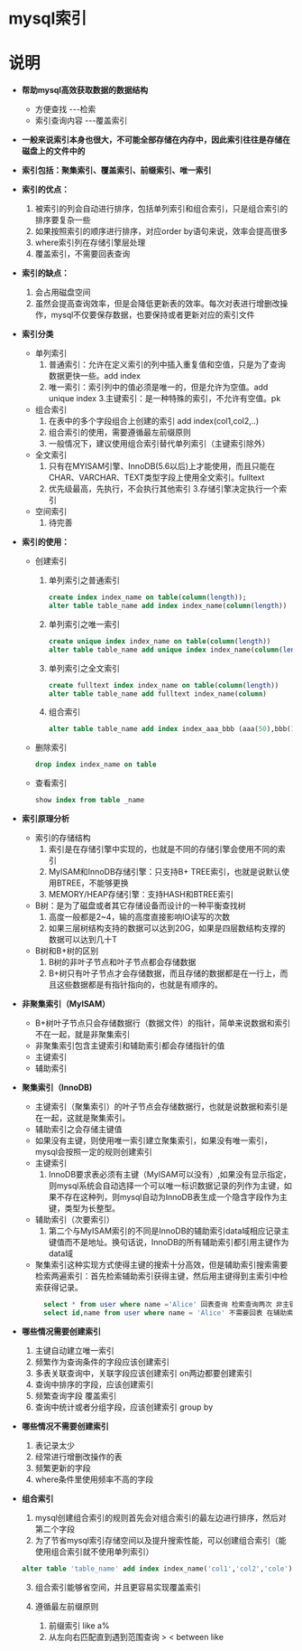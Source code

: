 # mysql索引

# 说明
- **帮助mysql高效获取数据的数据结构**
   - 方便查找 ---检索
   - 索引查询内容 ---覆盖索引
- **一般来说索引本身也很大，不可能全部存储在内存中，因此索引往往是存储在磁盘上的文件中的**
- **索引包括：聚集索引、覆盖索引、前缀索引、唯一索引**

- **索引的优点：**
  1. 被索引的列会自动进行排序，包括单列索引和组合索引，只是组合索引的排序要复杂一些
  2. 如果按照索引的顺序进行排序，对应order by语句来说，效率会提高很多
  3. where索引列在存储引擎层处理
  4. 覆盖索引，不需要回表查询

- **索引的缺点：**
  1. 会占用磁盘空间
  2. 虽然会提高查询效率，但是会降低更新表的效率。每次对表进行增删改操作，mysql不仅要保存数据，也要保持或者更新对应的索引文件

- **索引分类**
  - 单列索引
    1. 普通索引：允许在定义索引的列中插入重复值和空值，只是为了查询数据更快一些。add index
    2. 唯一索引：索引列中的值必须是唯一的，但是允许为空值。add unique index
    3.主键索引：是一种特殊的索引，不允许有空值。pk
  - 组合索引
    1. 在表中的多个字段组合上创建的索引 add index(col1,col2,..)
    2. 组合索引的使用，需要遵循最左前缀原则
    3. 一般情况下，建议使用组合索引替代单列索引（主键索引除外）
  - 全文索引
    1. 只有在MYISAM引擎、InnoDB(5.6以后)上才能使用，而且只能在CHAR、VARCHAR、TEXT类型字段上使用全文索引。fulltext
    2. 优先级最高，先执行，不会执行其他索引
    3.存储引擎决定执行一个索引
  - 空间索引
    1. 待完善

- **索引的使用：**
  - 创建索引
    1. 单列索引之普通索引
    
        ```sql
        create index index_name on table(column(length));
        alter table table_name add index index_name(column(length))
        ```

    2. 单列索引之唯一索引
    
        ```sql
        create unique index index_name on table(column(length))
        alter table table_name add unique index index_name(column(length))
        ```
       
    3. 单列索引之全文索引
        ```sql
        create fulltext index index_name on table(column(length))
        alter table table_name add fulltext index_name(column)
        ```    

    4. 组合索引
        ```sql
        alter table table_name add index index_aaa_bbb (aaa(50),bbb(10))
        ```
    
  - 删除索引
    ```sql
    drop index index_name on table
    ```

  - 查看索引
    ```sql
    show index from table _name
    ```

- **索引原理分析**
  - 索引的存储结构
    1. 索引是在存储引擎中实现的，也就是不同的存储引擎会使用不同的索引
    2. MyISAM和InnoDB存储引擎：只支持B+ TREE索引，也就是说默认使用BTREE，不能够更换
    3. MEMORY/HEAP存储引擎：支持HASH和BTREE索引
  - B树：是为了磁盘或者其它存储设备而设计的一种平衡查找树
    1. 高度一般都是2~4，输的高度直接影响IO读写的次数
    2. 如果三层树结构支持的数据可以达到20G，如果是四层数结构支撑的数据可以达到几十T
  - B树和B+树的区别
    1. B树的非叶子节点和叶子节点都会存储数据
    2. B+树只有叶子节点才会存储数据，而且存储的数据都是在一行上，而且这些数据都是有指针指向的，也就是有顺序的。

- **非聚集索引（MyISAM）**
  - B+树叶子节点只会存储数据行（数据文件）的指针，简单来说数据和索引不在一起，就是非聚集索引
  - 非聚集索引包含主键索引和辅助索引都会存储指针的值
  - 主键索引
  - 辅助索引
- **聚集索引（InnoDB)**
  - 主键索引（聚集索引）的叶子节点会存储数据行，也就是说数据和索引是在一起，这就是聚集索引。
  - 辅助索引之会存储主键值
  - 如果没有主键，则使用唯一索引建立聚集索引，如果没有唯一索引，mysql会按照一定的规则创建索引
  - 主键索引
    1. InnoDB要求表必须有主键（MyISAM可以没有）,如果没有显示指定，则mysql系统会自动选择一个可以唯一标识数据记录的列作为主键，如果不存在这种列，则mysql自动为InnoDB表生成一个隐含字段作为主键，类型为长整型。
  - 辅助索引（次要索引）
    1. 第二个与MyISAM索引的不同是InnoDB的辅助索引data域相应记录主键值而不是地址。换句话说，InnoDB的所有辅助索引都引用主键作为data域
  - 聚集索引这种实现方式使得主键的搜索十分高效，但是辅助索引搜索需要检索两遍索引：首先检索辅助索引获得主键，然后用主键得到主索引中检索获得记录。
    ```sql
      select * from user where name ='Alice' 回表查询 检索查询两次 非主键索引 --- pk --- 索引 ---> 数据
      select id,name from user where name = 'Alice' 不需要回表 在辅助索引树上就可以查询到 覆盖索引（多用组合索引）
    ```

- **哪些情况需要创建索引**
    1. 主键自动建立唯一索引
    2. 频繁作为查询条件的字段应该创建索引
    3. 多表关联查询中，关联字段应该创建索引 on两边都要创建索引
    4. 查询中排序的字段，应该创建索引
    5. 频繁查询字段 覆盖索引
    6. 查询中统计或者分组字段，应该创建索引 group by
- **哪些情况不需要创建索引**
    1. 表记录太少
    2. 经常进行增删改操作的表
    3. 频繁更新的字段
    4. where条件里使用频率不高的字段
- **组合索引**
    1. mysql创建组合索引的规则首先会对组合索引的最左边进行排序，然后对第二个字段
    2. 为了节省mysql索引存储空间以及提升搜索性能，可以创建组合索引（能使用组合索引就不使用单列索引）
    ```sql
    alter table 'table_name' add index index_name('col1','col2','cole')
    ```
    3. 组合索引能够省空间，并且更容易实现覆盖索引
    4. 遵循最左前缀原则
  
        1. 前缀索引 like a%   
        2. 从左向右匹配直到遇到范围查询 > < between like